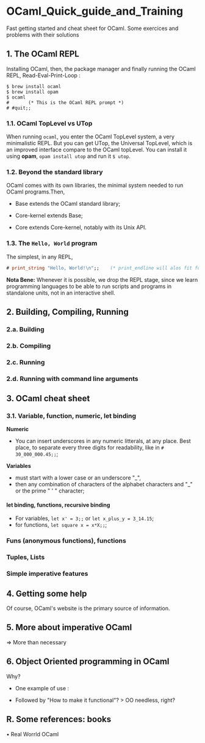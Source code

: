 # OCaml_Quick_guide_and_Training
Fast getting started and cheat sheet for OCaml. Some exercices and problems with their solutions

## 1. The OCaml REPL

Installing OCaml, then, the package manager and finally running the OCaml REPL, Read-Eval-Print-Loop :
```shell
$ brew install ocaml
$ brew install opam
$ ocaml
#       (* This is the OCaml REPL prompt *)
# #quit;;
```

### 1.1. OCaml TopLevel vs UTop

When running ```ocaml```, you enter the OCaml TopLevel system, a very minimalistic REPL. But you can get UTop, the Universal TopLevel, which is an improved interface compare to the OCaml topLevel. You can install it using __opam__, ```opam install utop``` and run it ```$ utop```.


### 1.2. Beyond the standard library

OCaml comes with its own libraries, the minimal system needed to run OCaml programs.Then,

- Base extends the OCaml standard library;

- Core-kernel extends Base;

- Core extends Core-kernel, notably with its Unix API.

### 1.3. The ```Hello, World``` program
The simplest, in any REPL,
```OCaml
# print_string "Hello, World!\n";;    (* print_endline will alos fit for the \n job *)
```


**Nota Bene:** Whenever it is possible, we drop the REPL stage, since we learn programming languages to be able to run scripts and programs in standalone units, not in an interactive shell.





## 2. Building, Compiling, Running

### 2.a. Building


### 2.b. Compiling

### 2.c. Running

### 2.d. Running with command line arguments





## 3. OCaml cheat sheet

### 3.1. Variable, function, numeric, let binding

**Numeric**
- You can insert underscores in any numeric litterals, at any place. Best place, to separate every three digits for readability, like in ```# 30_000_000.45;;```;

**Variables**
- must start with a lower case or an underscore "_",
- then any combination of characters of the alphabet characters and "_" or the prime " ' " character;

#### let binding, functions, recursive binding
- For variables, ```let x' = 3;;``` or ```let x_plus_y = 3_14.15```;
- for functions, ```let square x = x*X;;```;


### Funs (anonymous functions), functions

### Tuples, Lists

### Simple imperative features





## 4. Getting some help

Of course, OCaml's website is the primary source of information.



## 5. More about imperative OCaml
=> More than necessary



## 6. Object Oriented programming in OCaml
Why?

- One example of use :

- Followed by "How to make it functional"? > OO needless, right?





## R. Some references: books

• Real Worrld OCaml
